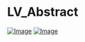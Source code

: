 # LV_Abstract

[![Image](https://www.vipm.io/package/tsa_lib_abstract_data_classes/badge.svg?metric=installs)](https://www.vipm.io/package/tsa_lib_abstract_data_classes/) [![Image](https://www.vipm.io/package/tsa_lib_abstract_data_classes/badge.svg?metric=stars)](https://www.vipm.io/package/tsa_lib_abstract_data_classes/)
